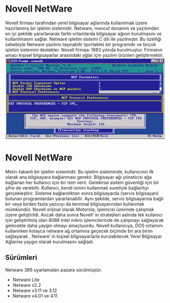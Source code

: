 # Novell NetWare
Novell firması tarafından yerel bilgisayar ağlarında kullanılmak üzere hazırlanmış bir işletim sistemidir. Netware, mevcut donanım ve yazılımdan en iyi şekilde yararlanarak farklı ortamlarda bilgisayar ağının kurulmasını ve kullanılmasını sağlar. Netware işletim sistemi C dili ile yazılmıştır. Bu özelliği sebebiyle Netware yazılımı taşınabilir (portable) bir programdır ve birçok işletim sistemini destekler. Novell firması 1983 yılında kurulmuştur. Firmanın amacı kişisel bilgisayarlar arasındaki ağlar için yazılım ürünleri geliştirmektir.
![ressim](./ressimler/netware-1.gif)
# Novell NetWare
Metin-tabanlı bir işletim sistemidir. Bu işletim sisteminde, kullanıcının ilk olarak ana bilgisayara bağlanması gerekir. Bilgisayar ağı yöneticisi ağa bağlanan her kullanıcı için bir isim verir. Gerekirse sistem güvenliği için bir şifre de verebilir. Kullanıcı, kendi ismini kullanmak suretiyle bağlantıyı gerçekleştirir. Sisteme bağlandıktan sonra bilgisayarda (servis bilgisayarı) bulunan programlardan yararlanabilir. Aynı şekilde, servis bilgisayarına bağlı bir veya birden fazla yazıcıyı da terminal bilgisayarından kullanmak mümkündür.
Novell orijinal olarak Motorola, işlemcisi üzerinde çalışmak üzere geliştirildi. Ancak daha sonra Novell’ in stratejileri aslında tek kullanıcı için geliştirilmiş olan 8088 Intel mikro işlemcilerinde de çalışmayı sağlayarak gelecekte daha yaygın olmayı amaçlıyordu. Novell kullanıcıya, DOS ortamını kullanırken kolayca netware ağ ortamına geçecek biçimde bir ara birim sağlayarak , Netware’ in kişisel bilgisayarlarla kurulabilecek Yerel Bilgisayar Ağlarına yaygın olarak kurulmasını sağladı.
## Sürümleri
Netware 386 uyarlamaları pazara sürülmüştür.

  *  Netware Lite
  *  Netware v2.2
  *  Netware v3.11 ve 3.12
  *  Netware v4.01 ve 4.11
